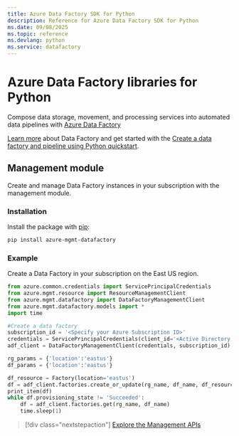 ```yaml
---
title: Azure Data Factory SDK for Python
description: Reference for Azure Data Factory SDK for Python
ms.date: 09/08/2025
ms.topic: reference
ms.devlang: python
ms.service: datafactory
---
```

# Azure Data Factory libraries for Python

Compose data storage, movement, and processing services into automated data pipelines with [Azure Data Factory](/azure/data-factory/)

[Learn more](/azure/data-factory/introduction) about Data Factory and get started with the [Create a data factory and pipeline using Python quickstart](/azure/data-factory/quickstart-create-data-factory-python). 

## Management module

Create and manage Data Factory instances in your subscription with the management module.

### Installation

Install the package with [pip](https://pip.pypa.io/en/stable/quickstart/):

```bash
pip install azure-mgmt-datafactory 
```

### Example 

Create a Data Factory in your subscription on the East US region.

```python
from azure.common.credentials import ServicePrincipalCredentials
from azure.mgmt.resource import ResourceManagementClient
from azure.mgmt.datafactory import DataFactoryManagementClient
from azure.mgmt.datafactory.models import *
import time

#Create a data factory
subscription_id = '<Specify your Azure Subscription ID>'
credentials = ServicePrincipalCredentials(client_id='<Active Directory application/client ID>', secret='<client secret>', tenant='<Active Directory tenant ID>')
adf_client = DataFactoryManagementClient(credentials, subscription_id)

rg_params = {'location':'eastus'}
df_params = {'location':'eastus'}  

df_resource = Factory(location='eastus')
df = adf_client.factories.create_or_update(rg_name, df_name, df_resource)
print_item(df)
while df.provisioning_state != 'Succeeded':
    df = adf_client.factories.get(rg_name, df_name)
    time.sleep(1)
```

> [!div class="nextstepaction"]
> [Explore the Management APIs](/python/api/azure-mgmt-datafactory)